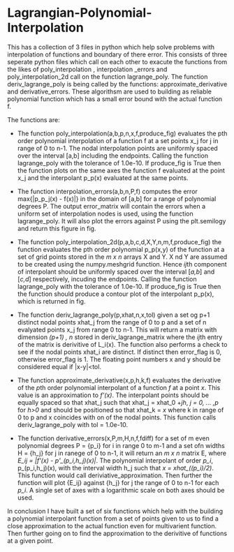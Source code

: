 # Lagrangian-Polynomial-Interpolation
This has a collection of 3 files in python which help solve problems with interpolation of functions and boundary of there error. This consists of three seperate python files which call on each other to exacute the functions from the likes of poly_interpolation , interpolation _errors and poly_interpolation_2d call on the function lagrange_poly. The function deriv_lagrange_poly is being called by the functions: approximate_derivative and derivative_errors. These algorithsm are used to building as reliable polynomial function which has a small error bound with the actual function f. 

The functions are: 

* The function poly_interpolation(a,b,p,n,x,f,produce_fig) evaluates the pth order polynomial interpolation of a function f at a set points x_j for j in range of 0 to n-1. The nodal interpolation points are uniformly spaced over the interval [a,b] including the endpoints. Calling the function lagrange_poly with the tolerance of 1.0e-10. If produce_fig is True then the function plots on the same axes the function f evaluated at the point x_j and the interpolant p_p(x) evaluated at the same points.

* The function interpolation_errors(a,b,n,P,f) computes the error max{|p_p_j(x) - f(x)|} in the domain of [a,b] for a range of polynomial degrees P. The output error_matrix will contain the errors when a uniform set of interpolation nodes is used, using the function lagrange_poly. It will also plot the errors against P using the plt.semilogy and return this figure in fig.

*  The function poly_interpolation_2d(p,a,b,c,d,X,Y,n,m,f,produce_fig) the function evaluates the pth order polynomial p_p(x,y) of the function at a set of grid points stored in the *m x n* arrays X and Y. X nd Y are assumed to be created using the numpy.meshgrid function. Hence *ij*th component of interpolant should be uniformly spaced over the interval [*a,b*] and [*c,d*] respectively, incuding the endpoints. Calling the function lagrange_poly with the tolerance of 1.0e-10. If produce_fig is True then the function should produce a contour plot of the interpolant p_p(x), which is returned in fig.

* The function deriv_lagrange_poly(p,xhat,n,x,tol) given a set og p+1 distinct nodal points xhat_j from the range of 0 to p and a set of n evalyated points x_j from range 0 to n-1. This will return a matrix with dimension *(p+1) , n* stored in deriv_lagrange_matrix where the *ij*th entry of the matrix is derivitive of L_i(x). The function also performs a check to see if the nodal points xhat_i are distinct. If distinct then error_flag is 0, otherwise error_flag is 1. The floating point numbers x and y should be considered equal if |x-y|<tol.

* The function approximate_derivative(x,p,h,k,f) evaluates the derivative of the *p*th order polynomial interpolant of a function *f* at a point *x*. This value is an approximation to *f'(x)*. The interpolant points should be equally spaced so that xhat_j such that xhat_j = xhat_0 +*jh*, *j = 0, ... ,p* for *h>0* and should be positioned so that xhat_k = *x* where k in range of 0 to p and x coincides with on of the nodal points. This function calls deriv_lagrange_poly with tol = 1.0e-10. 

* The function derivative_errors(x,P,m,H,n,f,fdiff) for a set of m even polynomial degrees P = {p_i} for i in range 0 to m-1 and a set ofn widths H = {h_j} for j in ranege of 0 to n-1, it will return an *m x n* matrix E, where *E_ij = |f'(x) - p'_(p_i,h_j)(x)|*. The polynomial interpolant of order *p_i*, p_(p_i,h_j)(x), with the interval width h_j such that *x = xhat_((p_i)/2)*. This function would call deriviative_approximation. Then further the function will plot {E_ij} against {h_j} for j the range of 0 to n-1 for each *p_i*. A single set of axes with a logarithmic scale on both axes should be used.

In conclusion I have built a set of six functions which help with the building a polynomial interpolant function from a set of points given to us to find a close approximation to the actual function even for multivarient function. Then further going on to find the approximation to the derivitive of functions at a given point. 

